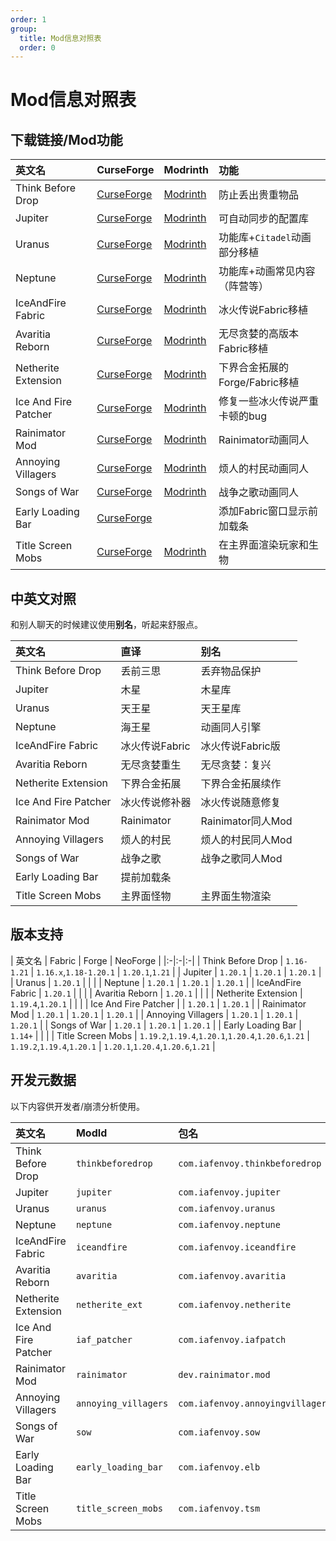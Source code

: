 ```yaml
---
order: 1
group: 
  title: Mod信息对照表
  order: 0
---
```


# Mod信息对照表

## 下载链接/Mod功能

| 英文名 | CurseForge | Modrinth | 功能 |
|:-|:-|:-|:-|
| Think Before Drop | [CurseForge](https://www.curseforge.com/minecraft/mc-mods/think-before-drop) | [Modrinth](https://modrinth.com/mod/thinkbeforedrop) | 防止丢出贵重物品 |
| Jupiter | [CurseForge](https://www.curseforge.com/minecraft/mc-mods/jupiter) | [Modrinth](https://modrinth.com/mod/jupiter) | 可自动同步的配置库 |
| Uranus | [CurseForge](https://www.curseforge.com/minecraft/mc-mods/uranus) | [Modrinth](https://modrinth.com/mod/uranus) | 功能库+`Citadel`动画部分移植 |
| Neptune | [CurseForge](https://www.curseforge.com/minecraft/mc-mods/neptune-lib) | [Modrinth](https://modrinth.com/mod/neptune) | 功能库+动画常见内容（阵营等） |
| IceAndFire Fabric | [CurseForge](https://www.curseforge.com/minecraft/mc-mods/iceandfire-fabric) | [Modrinth](https://modrinth.com/mod/iceandfire-fabric) | 冰火传说Fabric移植 |
| Avaritia Reborn | [CurseForge](https://www.curseforge.com/minecraft/mc-mods/avaritiareborn) | [Modrinth](https://modrinth.com/mod/avaritiareborn) | 无尽贪婪的高版本Fabric移植 |
| Netherite Extension | [CurseForge](https://www.curseforge.com/minecraft/mc-mods/netherite-extension) | [Modrinth](https://modrinth.com/mod/netheriteextension) | 下界合金拓展的Forge/Fabric移植 |
| Ice And Fire Patcher | [CurseForge](https://www.curseforge.com/minecraft/mc-mods/ice-and-fire-patcher) | [Modrinth](https://modrinth.com/mod/iaf-patcher) | 修复一些冰火传说严重卡顿的bug |
| Rainimator Mod | [CurseForge](https://www.curseforge.com/minecraft/mc-mods/rainimatormod) | [Modrinth](https://modrinth.com/mod/rainimatormod) | Rainimator动画同人 |
| Annoying Villagers | [CurseForge](https://www.curseforge.com/minecraft/mc-mods/annoying-villagers) | [Modrinth](https://modrinth.com/mod/annoyingvillagers) | 烦人的村民动画同人 |
| Songs of War | [CurseForge](https://www.curseforge.com/minecraft/mc-mods/songs-of-war) | [Modrinth](https://modrinth.com/mod/songs-of-war) | 战争之歌动画同人 |
| Early Loading Bar | [CurseForge](https://www.curseforge.com/minecraft/mc-mods/early-loading-bar) |  | 添加Fabric窗口显示前加载条 |
| Title Screen Mobs | [CurseForge](https://www.curseforge.com/minecraft/mc-mods/title-screen-mobs) | [Modrinth](https://modrinth.com/mod/title-screen-mobs) | 在主界面渲染玩家和生物 |

## 中英文对照

和别人聊天的时候建议使用**别名**，听起来舒服点。

| 英文名 | 直译 | 别名 |
|:-|:-|:-|
| Think Before Drop | 丢前三思 | 丢弃物品保护 |
| Jupiter | 木星 | 木星库 |
| Uranus | 天王星 | 天王星库 |
| Neptune | 海王星 | 动画同人引擎 |
| IceAndFire Fabric | 冰火传说Fabric | 冰火传说Fabric版 |
| Avaritia Reborn | 无尽贪婪重生 | 无尽贪婪：复兴 |
| Netherite Extension | 下界合金拓展 | 下界合金拓展续作 |
| Ice And Fire Patcher | 冰火传说修补器 | 冰火传说随意修复 |
| Rainimator Mod | Rainimator | Rainimator同人Mod |
| Annoying Villagers | 烦人的村民 | 烦人的村民同人Mod |
| Songs of War | 战争之歌 | 战争之歌同人Mod |
| Early Loading Bar | 提前加载条 |  |
| Title Screen Mobs | 主界面怪物 | 主界面生物渲染 |

## 版本支持

| 英文名 | Fabric | Forge | NeoForge |
|:-|:-|:-|
| Think Before Drop | `1.16-1.21` | `1.16.x`,`1.18-1.20.1` | `1.20.1`,`1.21` |
| Jupiter | `1.20.1` | `1.20.1` | `1.20.1` |
| Uranus | `1.20.1` |  |  |
| Neptune | `1.20.1` | `1.20.1` | `1.20.1` |
| IceAndFire Fabric | `1.20.1` |  |  |
| Avaritia Reborn | `1.20.1` |  |  |
| Netherite Extension | `1.19.4`,`1.20.1` |  |  |
| Ice And Fire Patcher |  | `1.20.1` | `1.20.1` |
| Rainimator Mod | `1.20.1` | `1.20.1` | `1.20.1` |
| Annoying Villagers | `1.20.1` | `1.20.1` | `1.20.1` |
| Songs of War | `1.20.1` | `1.20.1` | `1.20.1` |
| Early Loading Bar | `1.14+` |  |  |
| Title Screen Mobs | `1.19.2`,`1.19.4`,`1.20.1`,`1.20.4`,`1.20.6`,`1.21` | `1.19.2`,`1.19.4`,`1.20.1` | `1.20.1`,`1.20.4`,`1.20.6`,`1.21` |

## 开发元数据

以下内容供开发者/崩溃分析使用。

| 英文名 | ModId | 包名 |
|:-|:-|:-|
| Think Before Drop | `thinkbeforedrop` | `com.iafenvoy.thinkbeforedrop` |
| Jupiter | `jupiter` | `com.iafenvoy.jupiter` |
| Uranus | `uranus` | `com.iafenvoy.uranus` |
| Neptune | `neptune` | `com.iafenvoy.neptune` |
| IceAndFire Fabric | `iceandfire` | `com.iafenvoy.iceandfire` |
| Avaritia Reborn | `avaritia` | `com.iafenvoy.avaritia` |
| Netherite Extension | `netherite_ext` | `com.iafenvoy.netherite` |
| Ice And Fire Patcher | `iaf_patcher` | `com.iafenvoy.iafpatch` |
| Rainimator Mod | `rainimator` | `dev.rainimator.mod` |
| Annoying Villagers | `annoying_villagers` | `com.iafenvoy.annoyingvillagers` |
| Songs of War | `sow` | `com.iafenvoy.sow` |
| Early Loading Bar | `early_loading_bar` | `com.iafenvoy.elb` |
| Title Screen Mobs | `title_screen_mobs` | `com.iafenvoy.tsm` |